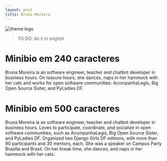 ```yaml
---
layout: post
title: Bruna Moreira
---
```


![theme logo](https://avatars1.githubusercontent.com/u/4125846?s=460&u=5558248f14b2b3e9405e66a897ad0963d6a59ef9&v=4)

> TO DO: do it in english

# Minibio em 240 caracteres
Bruna Moreira ia an software engineer, teacher and chatbot developer in business hours.
On leasure hours, she dances, naps in her hammock with her cats and works for open software communities: AcompanhaLegis, Big Open Source Sister, and PyLadies DF.


# Minibio em 500 caracteres
Bruna Moreira ia an software engineer, teacher and chatbot developer in business hours.
Loves to participate, coordinate, and socialize in open software communities, such as AcompanhaLegis, Big Open Source Sister, and PyLadies DF.
Organized two Django Girls DF editions, with more than 90 participants and 30 mentors, each. She was a speaker on Campus Party Brasília and Brasil.
On her break time, she dances, and naps in her hammock with her cats.
